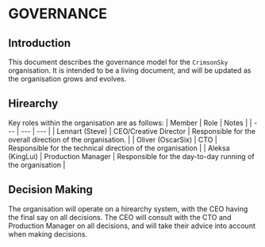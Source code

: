 # GOVERNANCE

## Introduction

This document describes the governance model for the `CrimsonSky` organisation. It is intended to be a living document, and will be updated as the organisation grows and evolves.

## Hirearchy

Key roles within the organisation are as follows:
| Member | Role | Notes |
| --- | --- | --- |
| Lennart (Steve) | CEO/Creative Director | Responsible for the overall direction of the organisation. |
| Oliver (OscarSix) | CTO | Responsible for the technical direction of the organisation |
| Aleksa (KingLui) | Production Manager | Responsible for the day-to-day running of the organisation |

## Decision Making

The organisation will operate on a hirearchy system, with the CEO having the final say on all decisions. The CEO will consult with the CTO and Production Manager on all decisions, and will take their advice into account when making decisions.